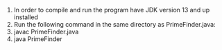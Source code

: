 1. In order to compile and run the program have JDK version 13 and up installed
2. Run the following command in the same directory as PrimeFinder.java:  
3. javac PrimeFinder.java
4. java PrimeFinder
